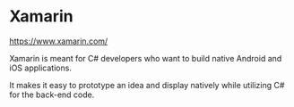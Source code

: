 # Xamarin

https://www.xamarin.com/

Xamarin is meant for C# developers who want to build native Android and iOS applications. 

It makes it easy to prototype an idea and display natively while utilizing C# for the back-end code.